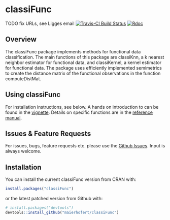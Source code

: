 
<!-- README.md is generated from README.Rmd. Please edit that file -->
classiFunc
==========

TODO fix URLs, see Ligges email [![Travis-CI Build Status](https://travis-ci.org/r-lib/classiFunc.svg?branch=master)](https://travis-ci.org/r-lib/classiFunc) <!-- [![CRAN Status Badge](https://www.r-pkg.org/badges/version/classiFunc)](https://cran.r-project.org/package=classiFunc) --> [![Rdoc](https://www.rdocumentation.org/badges/version/classiFunc)](https://www.rdocumentation.org/packages/classiFunc)

Overview
--------

The classiFunc package implements methods for functional data classification. The main functions of this package are classiKnn, a k nearest neighbor estimator for functional data, and classiKernel, a kernel estimator for functional data. The package uses efficiently implemented semimetrics to create the distance matrix of the functional observations in the function computeDistMat.

Using classiFunc
----------------

For installation instructions, see below. A hands on introduction to can be found in the [vignette](https://cran.r-project.org/web/packages/classiFunc/vignettes/classiFunc.html). Details on specific functions are in the [reference manual](https://cran.r-project.org/web/packages/classiFunc/classiFunc.pdf).

Issues & Feature Requests
-------------------------

For issues, bugs, feature requests etc. please use the [Github Issues](https://github.com/maierhofert/classiFunc/issues). Input is always welcome.

Installation
------------

You can install the current classiFunc version from CRAN with:

``` r
install.packages("classiFunc")
```

or the latest patched version from Github with:

``` r
# install.packages("devtools")
devtools::install_github("maierhofert/classiFunc")
```

<!-- ## Example -->
<!-- This is a basic example which shows you how to solve a common problem: -->
<!-- ```{r example} -->
<!-- ## basic example code -->
<!-- ``` -->
